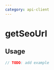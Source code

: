 ```yaml
---
category: api-client
---
```


# getSeoUrl

<!-- PLACEHOLDER_DESCRIPTION -->

## Usage

```ts
// TODO: add example
```
